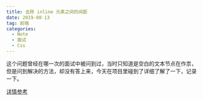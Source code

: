 ```yaml
---
title: 去除 inline 元素之间的间距
date: 2019-08-13
tag: 前端
categories:
  - Note
  - 面试
  - Css
---
```


这个问题曾经在哪一次的面试中被问到过，当时只知道是空白的文本节点在作祟，但是问到解决的方法，却没有答上来，今天在项目里碰到了详细了解了一下，记录一下。  

[详情参考](https://www.zhangxinxu.com/wordpress/2012/04/inline-block-space-remove-%E5%8E%BB%E9%99%A4%E9%97%B4%E8%B7%9D/)
